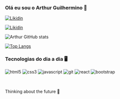 
### Olá eu sou o Arthur Guilhermino 👋

[![Likidin](https://img.shields.io/badge/LinkedIn-0077B5?style=for-the-badge&logo=linkedin&logoColor=white)](https://www.linkedin.com/in/arthur-guilhermino-5a465825b/)

[![Likidin](https://img.shields.io/badge/Instagram-E4405F?style=for-the-badge&logo=instagram&logoColor=white)](https://www.instagram.com/arthur.orig/)

![Arthur GitHub stats](https://github-readme-stats.vercel.app/api?username=ArthurGuilhermino&show_icons=true&theme=dracula)

[![Top Langs](https://github-readme-stats.vercel.app/api/top-langs/?username=arthurguilhermino&layout=compact)](https://github.com/arthurguilhermino/github-readme-stats)

### Tecnologias do dia a dia 🖥️

<div>
<img align="center" alt="html5" src="https://img.shields.io/badge/HTML5-E34F26?style=for-the-badge&logo=html5&logoColor=white">
<img align="center" alt="css3" src="https://img.shields.io/badge/CSS3-1572B6?style=for-the-badge&logo=css3&logoColor=white">
<img align="center" alt="javascript" src="https://img.shields.io/badge/JavaScript-F7DF1E?style=for-the-badge&logo=javascript&logoColor=black">
<img align="center" alt="git" src="https://img.shields.io/badge/GIT-E44C30?style=for-the-badge&logo=git&logoColor=white">
<img align="center" alt="react" src="https://img.shields.io/badge/React-20232A?style=for-the-badge&logo=react&logoColor=61DAFB">
<img align="center" alt="bootstrap" src="https://img.shields.io/badge/Bootstrap-563D7C?style=for-the-badge&logo=bootstrap&logoColor=white">
  
</div>

<br/>
<br/>

Thinking about the future 🤔
